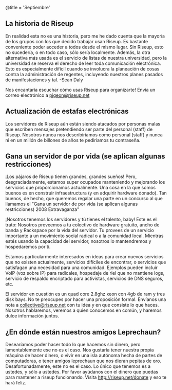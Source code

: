 @title = 'Septiembre'

## La historia de Riseup

En realidad esta no es una historia, pero me he dado cuenta que la mayoría de los grupos con los que decido trabajar usan Riseup. Es bastante conveniente poder acceder a todos desde el mismo lugar. Sin Riseup, esto no sucedería, o en todo caso, sólo sería localmente. Además, la otra alternativa más usada es el servicio de listas de nuestra universidad, pero la universidad se reserva el derecho de leer toda comunicación electrónica. Esto es especialmente difícil cuando se involucra la planeación de cosas contra la administración de regentes, incluyendo nuestros planes pasados de manifestaciones y tal. -Sean Daly

Nos encantaría escuchar cómo usas Riseup para organizarte! Envía un correo electrónico a pigeon@riseup.net


## Actualización de estafas electrónicas

Los servidores de Riseup aún están siendo atacados por personas malas que escriben mensajes pretendiendo ser parte del personal (staff) de Riseup. Nosotros nunca nos describiríamos como personal (staff) y nunca ni en un millón de billones de años te pediríamos tu contraseña.


## Gana un servidor de por vida (se aplican algunas restricciones)

¡Los pájaros de Riseup tienen grandes, grandes sueños! Pero, desgraciadamente, estamos super ocupados manteniendo y mejorando los servicios que proporcionamos actualmente. Una cosa en la que somos buenos es en construir infraestructura (y en adquirir hardware donado). Tan buenos, de hecho, que queremos regalar una parte en un concurso al que llamamos el "Gana un servidor de por vida (se aplican algunas restricciones) 2008 Extravaganza"

¡Nosotros tenemos los servidores y tú tienes el talento, baby! Este es el trato: Nosotros proveemos a tu colectivo de hardware gratuito, ancho de banda y Rackspace por la vida del servidor. Tu provees de un servicio importante a un movimiento social radical o a la comunidad local. Mientras estés usando la capacidad del servidor, nosotros lo mantendremos y hospedaremos por ti.

Estamos particularmente interesados en ideas para crear nuevos servicios que no existen actualmente, servicios difíciles de encontrar, o servicios que satisfagan una necesidad para una comunidad. Ejemplos pueden incluir VoIP (voz sobre IP) para radicales, hospedaje de riel que no mantiene logs, servicio de respaldo encriptado para activistas, servicios de DNS seguros, etc.

El servidor en cuestión es un quad core 2.8ghz xeon con 4gb de ram y tres disk bays. No te preocupes por hacer una proposición formal. Envíanos una nota a collective@riseup.net con tu idea y en que consiste lo que haces. Nosotros hablaremos, veremos a quien conocemos en común, y haremos dulce información juntos.


## ¿En dónde están nuestros amigos Leprechaun?

Desearíamos poder hacer todo lo que hacemos sin dinero, pero lamentablemente ese no es el caso. Nos gustaría tener nuestra propia máquina de hacer dinero, o vivir en una isla autónoma hecha de partes de computadoras, o tener amigos leprechaun que nos dieran pepitas de oro. Desafortunadamente, este no es el caso. Lo único que tenemos es a ustedes, y sólo a ustedes. Por favor ayúdanos con el dinero que puedas para mantener a riseup funcionando. Visita http://riseup.net/donate y eso te hará feliz.
